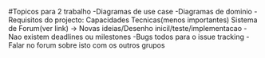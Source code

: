 #Topicos para 2 trabalho
-Diagramas de use case
-Diagramas de dominio
-Requisitos do projecto:	Capacidades Tecnicas(menos importantes)
						Sistema de Forum(ver link) -> Novas ideias/Desenho inicil/teste/implementacao
-Nao existem deadlines ou milestones
-Bugs todos para o issue tracking
-Falar no forum sobre isto com os outros grupos				